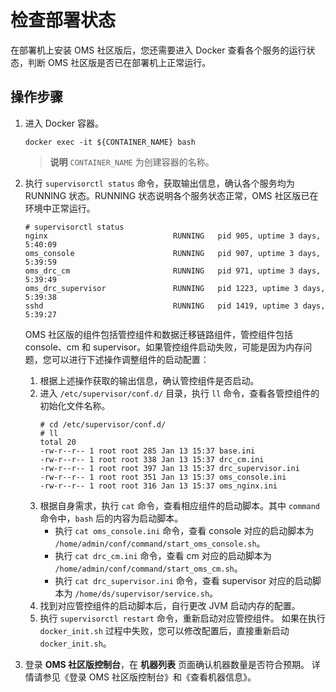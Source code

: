 检查部署状态 
===========================

在部署机上安装 OMS 社区版后，您还需要进入 Docker 查看各个服务的运行状态，判断 OMS 社区版是否已在部署机上正常运行。

操作步骤 
-------------------------
1. 进入 Docker 容器。

   ```shell
   docker exec -it ${CONTAINER_NAME} bash
   ```

   
   >**说明**
   >`CONTAINER_NAME` 为创建容器的名称。
2. 执行 `supervisorctl status` 命令，获取输出信息，确认各个服务均为 RUNNING 状态。RUNNING 状态说明各个服务状态正常，OMS 社区版已在环境中正常运行。

   ```shell
   # supervisorctl status
   nginx                            RUNNING   pid 905, uptime 3 days, 5:40:09
   oms_console                      RUNNING   pid 907, uptime 3 days, 5:39:59
   oms_drc_cm                       RUNNING   pid 971, uptime 3 days, 5:39:49
   oms_drc_supervisor               RUNNING   pid 1223, uptime 3 days, 5:39:38
   sshd                             RUNNING   pid 1419, uptime 3 days, 5:39:27
   ```
   OMS 社区版的组件包括管控组件和数据迁移链路组件，管控组件包括 console、cm 和 supervisor。如果管控组件启动失败，可能是因为内存问题，您可以进行下述操作调整组件的启动配置：
   1. 根据上述操作获取的输出信息，确认管控组件是否启动。
   2. 进入 `/etc/supervisor/conf.d/` 目录，执行 `ll` 命令，查看各管控组件的初始化文件名称。
      ```shell
      # cd /etc/supervisor/conf.d/
      # ll
      total 20
      -rw-r--r-- 1 root root 285 Jan 13 15:37 base.ini
      -rw-r--r-- 1 root root 338 Jan 13 15:37 drc_cm.ini
      -rw-r--r-- 1 root root 397 Jan 13 15:37 drc_supervisor.ini
      -rw-r--r-- 1 root root 351 Jan 13 15:37 oms_console.ini
      -rw-r--r-- 1 root root 316 Jan 13 15:37 oms_nginx.ini
      ```
   3. 根据自身需求，执行 `cat` 命令，查看相应组件的启动脚本。其中 `command` 命令中，`bash` 后的内容为启动脚本。
      * 执行 `cat oms_console.ini` 命令，查看 console 对应的启动脚本为 `/home/admin/conf/command/start_oms_console.sh`。
      * 执行 `cat drc_cm.ini` 命令，查看 cm 对应的启动脚本为 `/home/admin/conf/command/start_oms_cm.sh`。
      * 执行 `cat drc_supervisor.ini` 命令，查看 supervisor 对应的启动脚本为 `/home/ds/supervisor/service.sh`。
   4. 找到对应管控组件的启动脚本后，自行更改 JVM 启动内存的配置。
   5. 执行 `supervisorctl restart` 命令，重新启动对应管控组件。
      如果在执行 `docker_init.sh` 过程中失败，您可以修改配置后，直接重新启动 `docker_init.sh`。
3. 登录 **OMS 社区版控制台**，在 **机器列表** 页面确认机器数量是否符合预期。
   详情请参见《登录 OMS 社区版控制台》和《查看机器信息》。
   
   
   
   
   
   
   


   
   




